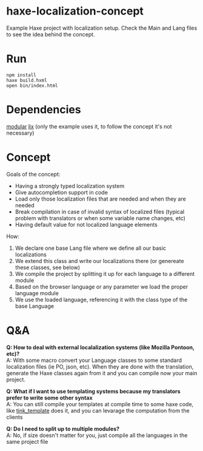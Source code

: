 # haxe-localization-concept
Example Haxe project with localization setup.
Check the Main and Lang files to see the idea behind the concept.

# Run
```
npm install
haxe build.hxml
open bin/index.html
```

# Dependencies
[modular](http://lib.haxe.org/p/modular)
[lix](https://github.com/lix-pm/lix.client) (only the example uses it, to follow the concept it's not necessary)

# Concept
Goals of the concept:
- Having a strongly typed localization system
- Give autocompletion support in code
- Load only those localization files that are needed and when they are needed
- Break compilation in case of invalid syntax of localized files (typical problem with translators or when some variable name changes, etc)
- Having default value for not localized language elements

How:
1. We declare one base Lang file where we define all our basic localizations
2. We extend this class and write our localizations there (or genereate these classes, see below)
3. We compile the project by splitting it up for each language to a different module
4. Based on the browser language or any parameter we load the proper language module
5. We use the loaded language, referencing it with the class type of the base Language

# Q&A
**Q: How to deal with external localalization systems (like Mozilla Pontoon, etc)?**  
  A: With some macro convert your Language classes to some standard localization files (ie PO, json, etc). When they are done with the translation, generate the Haxe classes again from it and you can compile now your main project.
  
**Q: What if I want to use templating systems because my translators prefer to write some other syntax**  
A: You can still compile your templates at compile time to some haxe code, like [tink_template](https://github.com/haxetink/tink_template) does it, and you can levarage the computation from the clients

**Q: Do I need to split up to multiple modules?**  
  A: No, if size doesn't matter for you, just compile all the languages in the same project file

